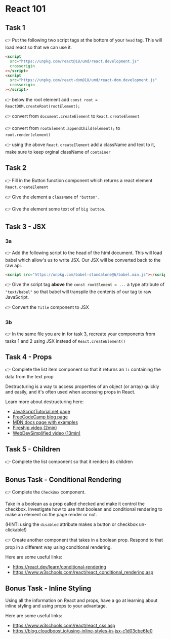  # React 101

## Task 1

👉 Put the following two script tags at the bottom of your `head` tag. This will load react so that we can use it.

```html
<script
  src="https://unpkg.com/react@18/umd/react.development.js"
  crossorigin
></script>
<script
  src="https://unpkg.com/react-dom@18/umd/react-dom.development.js"
  crossorigin
></script>
```

👉 below the root element add `const root = ReactDOM.createRoot(rootElement);`

👉 convert from `document.createElement` to `React.createElement`

👉 convert from `rootElement.appendChild(element);` to `root.render(element)`

👉 using the above `React.createElement` add a className and text to it, make sure to keep orginal className of `container`

## Task 2

👉 Fill in the Button function component which returns a react element `React.createElement`

👉 Give the element a `className` of `"button"`.

👉 Give the element some text of of `big button`.

## Task 3 - JSX

### 3a

👉 Add the following script to the head of the html document. This will load babel which allow's us to write JSX. Our JSX will be converted back to the raw api.

```html
<script src="https://unpkg.com/babel-standalone@6/babel.min.js"></script>
```

👉 Give the script tag **above** the `const rootElement = ...` a type attribute of `"text/babel"` so that babel will transpile the contents of our tag to raw JavaScript.

👉 Convert the `Title` component to JSX

### 3b

👉 In the same file you are in for task 3, recreate your components from tasks 1 and 2 using JSX instead of `React.createElement()`

## Task 4 - Props

👉 Complete the list item component so that it returns an `li` containing the data from the text prop

Destructuring is a way to access properties of an object (or array) quickly and easily, and it's often used when accessing props in React.

Learn more about destructuring here:

- [JavaScriptTutorial.net page](https://www.javascripttutorial.net/es6/javascript-object-destructuring/)
- [FreeCodeCamp blog page](https://www.freecodecamp.org/news/destructuring-patterns-javascript-arrays-and-objects/)
- [MDN docs page with examples](https://developer.mozilla.org/en-US/docs/Web/JavaScript/Reference/Operators/Destructuring_assignment)
- [Fireship video (2min)](https://www.youtube.com/watch?v=UgEaJBz3bjY)
- [WebDevSimplified video (13min)](https://www.youtube.com/watch?v=NIq3qLaHCIs)

## Task 5 - Children

👉 Complete the list component so that it renders its children

## Bonus Task - Conditional Rendering

👉 Complete the `CheckBox` component.

Take in a boolean as a prop called checked and make it control the checkbox. Investigate how to use that boolean and conditional rendering to make an element on the page render or not.

(HINT: using the `disabled` attribute makes a button or checkbox un-clickable!)

👉 Create another component that takes in a boolean prop. Respond to that prop in a different way using conditional rendering.

Here are some useful links:

- https://react.dev/learn/conditional-rendering
- https://www.w3schools.com/react/react_conditional_rendering.asp

## Bonus Task - Inline Styling

Using all the information on React and props, have a go at learning about inline styling and using props to your advantage.

Here are some useful links:

- https://www.w3schools.com/react/react_css.asp
- https://blog.cloudboost.io/using-inline-styles-in-jsx-c1d03cbe6fe0
